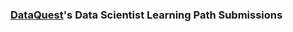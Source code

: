 ### [DataQuest](https://www.dataquest.io/home "DataQuest's Homepage")'s Data Scientist Learning Path Submissions
